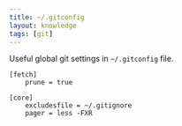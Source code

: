 ```yaml
---
title: ~/.gitconfig
layout: knowledge
tags: [git]
---
```


Useful global git settings in `~/.gitconfig` file.

```
[fetch]
	prune = true

[core]
	excludesfile = ~/.gitignore
	pager = less -FXR
```
